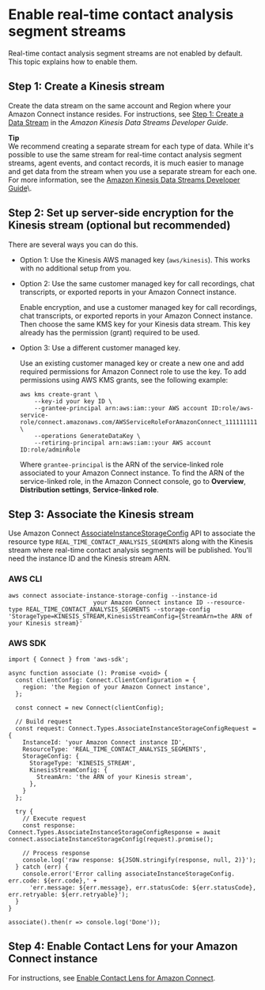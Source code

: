 # Enable real\-time contact analysis segment streams<a name="enable-contact-analysis-segment-streams"></a>

Real\-time contact analysis segment streams are not enabled by default\. This topic explains how to enable them\. 

## Step 1: Create a Kinesis stream<a name="enable-segment-streams-step1"></a>

Create the data stream on the same account and Region where your Amazon Connect instance resides\. For instructions, see [Step 1: Create a Data Stream](https://docs.aws.amazon.com/streams/latest/dev/tutorial-stock-data-kplkcl-create-stream.html) in the *Amazon Kinesis Data Streams Developer Guide*\.

**Tip**  
We recommend creating a separate stream for each type of data\. While it's possible to use the same stream for real\-time contact analysis segment streams, agent events, and contact records, it is much easier to manage and get data from the stream when you use a separate stream for each one\. For more information, see the [Amazon Kinesis Data Streams Developer Guide](https://docs.aws.amazon.com/url-aks-dev;)\. 

## Step 2: Set up server\-side encryption for the Kinesis stream \(optional but recommended\)<a name="enable-segment-streams-step2"></a>

There are several ways you can do this\. 
+ Option 1: Use the Kinesis AWS managed key \(`aws/kinesis`\)\. This works with no additional setup from you\.
+ Option 2: Use the same customer managed key for call recordings, chat transcripts, or exported reports in your Amazon Connect instance\.

  Enable encryption, and use a customer managed key for call recordings, chat transcripts, or exported reports in your Amazon Connect instance\. Then choose the same KMS key for your Kinesis data stream\. This key already has the permission \(grant\) required to be used\.
+ Option 3: Use a different customer managed key\.

  Use an existing customer managed key or create a new one and add required permissions for Amazon Connect role to use the key\. To add permissions using AWS KMS grants, see the following example:

  ```
  aws kms create-grant \
      --key-id your key ID \
      --grantee-principal arn:aws:iam::your AWS account ID:role/aws-service-role/connect.amazonaws.com/AWSServiceRoleForAmazonConnect_11111111111111111111 \
      --operations GenerateDataKey \
      --retiring-principal arn:aws:iam::your AWS account ID:role/adminRole
  ```

  Where `grantee-principal` is the ARN of the service\-linked role associated to your Amazon Connect instance\. To find the ARN of the service\-linked role, in the Amazon Connect console, go to **Overview**, **Distribution settings**, **Service\-linked role**\. 

## Step 3: Associate the Kinesis stream<a name="enable-segment-streams-step3"></a>

Use Amazon Connect [AssociateInstanceStorageConfig](https://docs.aws.amazon.com/connect/latest/APIReference/API_AssociateInstanceStorageConfig.html) API to associate the resource type `REAL_TIME_CONTACT_ANALYSIS_SEGMENTS` along with the Kinesis stream where real\-time contact analysis segments will be published\. You'll need the instance ID and the Kinesis stream ARN\.

### AWS CLI<a name="step3-cli"></a>

```
aws connect associate-instance-storage-config --instance-id 
                        your Amazon Connect instance ID --resource-type REAL_TIME_CONTACT_ANALYSIS_SEGMENTS --storage-config 'StorageType=KINESIS_STREAM,KinesisStreamConfig={StreamArn=the ARN of your Kinesis stream}'
```

### AWS SDK<a name="step3-sdk"></a>

```
import { Connect } from 'aws-sdk';

async function associate (): Promise <void> {
  const clientConfig: Connect.ClientConfiguration = {
    region: 'the Region of your Amazon Connect instance',
  };

  const connect = new Connect(clientConfig);

  // Build request
  const request: Connect.Types.AssociateInstanceStorageConfigRequest = {
    InstanceId: 'your Amazon Connect instance ID',
    ResourceType: 'REAL_TIME_CONTACT_ANALYSIS_SEGMENTS',
    StorageConfig: {
      StorageType: 'KINESIS_STREAM',
      KinesisStreamConfig: {
        StreamArn: 'the ARN of your Kinesis stream',
      },
    }
  };

  try {
    // Execute request
    const response: Connect.Types.AssociateInstanceStorageConfigResponse = await connect.associateInstanceStorageConfig(request).promise();

    // Process response
    console.log('raw response: ${JSON.stringify(response, null, 2)}');
  } catch (err) {
    console.error('Error calling associateInstanceStorageConfig. err.code: ${err.code},' +
      'err.message: ${err.message}, err.statusCode: ${err.statusCode}, err.retryable: ${err.retryable}');
  }
}

associate().then(r => console.log('Done'));
```

## Step 4: Enable Contact Lens for your Amazon Connect instance<a name="enable-segment-streams-step4"></a>

For instructions, see [Enable Contact Lens for Amazon Connect](enable-analytics.md)\.